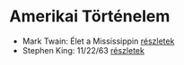 # Amerikai Történelem

- Mark Twain: Élet a Mississippin [részletek](_details/Mark%20Twain.md#id_937)
- Stephen King: 11/22/63 [részletek](_details/Stephen%20King.md#id_523)